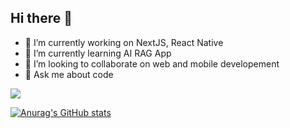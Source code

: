 ## Hi there 👋

- 🔭 I’m currently working on NextJS, React Native
- 🌱 I’m currently learning AI RAG App
- 👯 I’m looking to collaborate on web and mobile developement
- 💬 Ask me about code

![](https://komarev.com/ghpvc/?username=korbonya&color=green)

[![Anurag's GitHub stats](https://github-readme-stats-seven-roan-78.vercel.app/api?username=korbonya)](https://github.com/anuraghazra/github-readme-stats)
